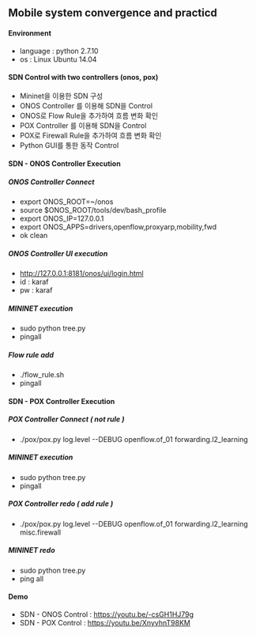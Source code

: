 ## Mobile system convergence and practicd

#### Environment
* language : python 2.7.10
* os : Linux Ubuntu 14.04

#### SDN Control with two controllers (onos, pox)
* Mininet을 이용한 SDN 구성
* ONOS Controller 를 이용해 SDN을 Control 
* ONOS로 Flow Rule을 추가하여 흐름 변화 확인
* POX Controller 를 이용해 SDN을 Control
* POX로 Firewall Rule을 추가하여 흐름 변화 확인
* Python GUI를 통한 동작 Control

#### SDN - ONOS Controller Execution

##### ONOS Controller Connect
* export ONOS_ROOT=~/onos
* source $ONOS_ROOT/tools/dev/bash_profile
* export ONOS_IP=127.0.0.1
* export ONOS_APPS=drivers,openflow,proxyarp,mobility,fwd
* ok clean

##### ONOS Controller UI execution
* http://127.0.0.1:8181/onos/ui/login.html
* id : karaf
* pw : karaf

##### MININET execution
* sudo python tree.py
* pingall

##### Flow rule add
* ./flow_rule.sh
* pingall

#### SDN - POX Controller Execution

##### POX Controller Connect ( not rule )
* ./pox/pox.py log.level --DEBUG openflow.of_01 forwarding.l2_learning

##### MININET execution
* sudo python tree.py
* pingall

##### POX Controller redo ( add rule )
* ./pox/pox.py log.level --DEBUG openflow.of_01 forwarding.l2_learning misc.firewall

##### MININET redo
* sudo python tree.py
* ping all

#### Demo
* SDN - ONOS Control : https://youtu.be/-csGH1HJ79g
* SDN - POX Control : https://youtu.be/XnyvhnT98KM
